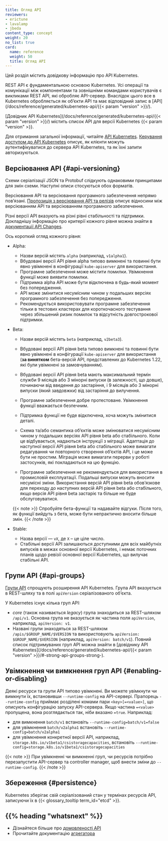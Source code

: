 ```yaml
---
title: Огляд API
reviewers:
- erictune
- lavalamp
- jbeda
content_type: concept
weight: 20
no_list: true
card:
  name: reference
  weight: 50
  title: Огляд API
---
```


<!-- overview -->

Цей розділ містить довідкову інформацію про API Kubernetes.

REST API є фундаментальною основою Kubernetes. Усі операції та комунікації між компонентами та зовнішніми командами користувачів є викликами REST API, які обробляє API-сервер. Внаслідок цього все в Kubernetes обробляється як обʼєкти API та має відповідний запис в [API](/docs/reference/generated/kubernetes-api/{{< param "version" >}}/).

[Довідник API Kubernetes](/docs/reference/generated/kubernetes-api/{{< param "version" >}}/) містить список API для версії Kubernetes {{< param "version" >}}.

Для отримання загальної інформації, читайте [API Kubernetes](/docs/concepts/overview/kubernetes-api/). [Керування доступом до API Kubernetes](/docs/concepts/security/controlling-access/) описує, як клієнти можуть аутентифікуватися до сервера API Kubernetes, та як їхні запити авторизуються.

## Версіювання API {#api-versioning}

Схеми серіалізації JSON та Protobuf слідкують однаковими принципами для змін схеми. Наступні описи стосуються обох форматів.

Версіювання API та версіювання програмного забезпечення непрямо повʼязані. [Пропозиція з версіювання API та релізів](https://git.k8s.io/sig-release/release-engineering/versioning.md) описує відносини між версіюванням API та версіюванням програмного забезпечення.

Різні версії API вказують на різні рівні стабільності та підтримки. Докладнішу інформацію про критерії кожного рівня можна знайти в [документації API Changes](https://git.k8s.io/community/contributors/devel/sig-architecture/api_changes.md#alpha-beta-and-stable-versions).

Ось короткий огляд кожного рівня:

- Alpha:
  - Назви версій містять `alpha` (наприклад, `v1alpha1`).
  - Вбудовані версії API рівня alpha типово вимкнені та повинні бути явно увімкнені в конфігурації `kube-apiserver` для використання.
  - Програмне забезпечення може містити помилки. Увімкнення функції може виявити помилки.
  - Підтримка alpha API може бути відключена в будь-який момент без попередження.
  - API може змінитися несумісним чином у подальших версіях програмного забезпечення без попередження.
  - Рекомендується використовувати програмне забезпечення тільки в тестових кластерах для короткочасного тестування через збільшений ризик помилок та відсутність довгострокової підтримки.

- Beta:
  - Назви версій містять `beta` (наприклад, `v2beta3`).
  - Вбудовані версії API рівня beta типово вимкнені та повинні бути явно увімкнені в конфігурації `kube-apiserver` для використання (**за винятком** бета-версій API, представлених до Kubernetes 1.22, які були увімкнені за замовчуванням).
  - Вбудовані версії API рівня beta мають максимальний термін служби 9 місяців або 3 мінорні випуски (в залежності, що довше), починаючи від введення до застаріння, і 9 місяців або 3 мінорні випуски (який завдовжки) від застаріння до вилучення.
  - Програмне забезпечення добре протестоване. Увімкнення функції вважається безпечним.
  - Підтримка функції не буде відключена, хоча можуть змінитися деталі.

  - Схема та/або семантика обʼєктів може змінюватися несумісним чином у подальших версіях API рівня beta або стабільного. Коли це відбувається, надаються інструкції з міграції. Адаптація до наступної версії API рівня beta або стабільного може вимагати редагування чи повторного створення обʼєктів API, і це може бути не простим. Міграція може вимагати перерви у роботі застосунків, які покладаються на цю функцію.
  - Програмне забезпечення не рекомендується для використання в промисловій експлуатації. Подальші випуски можуть вносити несумісні зміни. Використання версій API рівня beta обовʼязкове для переходу до наступних версій API рівня beta або стабільного, якщо версія API рівня beta застаріє та більше не буде обслуговуватися.

  {{< note >}}
  Спробуйте бета-функції та надавайте відгуки. Після того, як функції вийдуть з бета, може бути непрактично вносити більше змін.
  {{< /note >}}

- Stable:
  - Назва версії — `vX`, де `X` – це ціле число.
  - Стабільні версії API залишаються доступними для всіх майбутніх випусків в межах основної версії Kubernetes, і немає поточних планів щодо ревізії основної версії Kubernetes, що вилучає стабільні API.

## Групи API {#api-groups}

[Групи API](https://git.k8s.io/design-proposals-archive/api-machinery/api-group.md) спрощують розширення API Kubernetes. Група API вказується в REST-шляху та в полі `apiVersion` серіалізованого обʼєкта.

У Kubernetes існує кілька груп API:

- *core* (також називається *legacy*) група знаходиться за REST-шляхом `/api/v1`. Основна група не вказується як частина поля `apiVersion`, наприклад, `apiVersion: v1`.
- Названі групи знаходяться за REST-шляхом `/apis/$GROUP_NAME/$VERSION` та використовують `apiVersion: $GROUP_NAME/$VERSION` (наприклад, `apiVersion: batch/v1`). Повний список підтримуваних груп API можна знайти в [довіднику API Kubernetes](/docs/reference/generated/kubernetes-api/{{< param "version" >}}/#-strong-api-groups-strong-).

## Увімкнення чи вимкнення груп API {#enabling-or-disabling}

Деякі ресурси та групи API типово увімкнені. Ви можете увімкнути чи вимкнути їх, встановивши `--runtime-config` на API-сервері. Прапорець `--runtime-config` приймає розділені комами пари `<key>[=<value>]`, що описують конфігурацію запуску API-сервера. Якщо частина `=<value>` пропущена, вона розглядається так, ніби вказано `=true`. Наприклад:

- для вимкнення `batch/v1` встановіть `--runtime-config=batch/v1=false`
- для увімкнення `batch/v2alpha1` встановіть `--runtime-config=batch/v2alpha1`
- для увімкнення конкретної версії API, наприклад, `storage.k8s.io/v1beta1/csistoragecapacities`, встановіть `--runtime-config=storage.k8s.io/v1beta1/csistoragecapacities`

{{< note >}}
При увімкненні чи вимкненні груп, чи ресурсів потрібно перезапустити API-сервер та controller manager, щоб внести зміни до `--runtime-config`.
{{< /note >}}

## Збереження {#persistence}

Kubernetes зберігає свій серіалізований стан у термінах ресурсів API, записуючи їх в {{< glossary_tooltip term_id="etcd" >}}.

## {{% heading "whatsnext" %}}

- Дізнайтеся більше про [домовленості API](https://git.k8s.io/community/contributors/devel/sig-architecture/api-conventions.md#api-conventions)
- Прочитайте документацію [агрегатора](https://git.k8s.io/design-proposals-archive/api-machinery/aggregated-api-servers.md)
